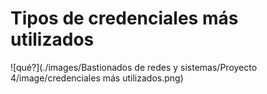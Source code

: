 # Tipos de credenciales más utilizados

![qué?](./images/Bastionados de redes y sistemas/Proyecto 4/image/credenciales más utilizados.png)
